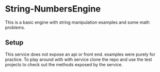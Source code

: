# String-NumbersEngine
This is a basic engine with string manipulation examples and some math problems.  

## Setup
This service does not expose an api or front end.  examples were purely for practice.  To play around with with service clone the repo and use the test projects to check out the methods exposed by the service.


